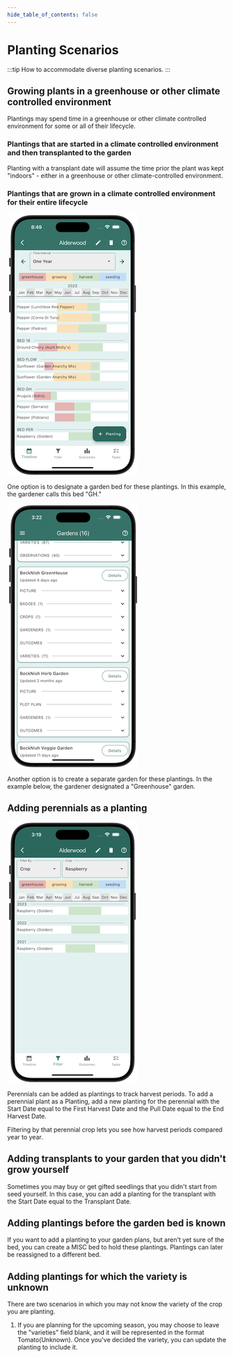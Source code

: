 ```yaml
---
hide_table_of_contents: false
---
```



# Planting Scenarios

:::tip How to accommodate diverse planting scenarios.
:::

## Growing plants in a greenhouse or other climate controlled environment

Plantings may spend time in a greenhouse or other climate controlled environment for some or all of their lifecycle.  

### Plantings that are started in a climate controlled environment and then transplanted to the garden

Planting with a transplant date will assume the time prior the plant was kept "indoors" - either in a greenhouse or other climate-controlled environment.

### Plantings that are grown in a climate controlled environment for their entire lifecycle

<img width="300" src="/img/user-guide/greenhouse-bed.png"/>

One option is to designate a garden bed for these plantings.  In this example, the gardener calls this bed "GH."



<img width="300" src="/img/user-guide/greenhouse-garden.png"/>

Another option is to create a separate garden for these plantings.  In the example below, the gardener designated a "Greenhouse" garden.



## Adding perennials as a planting

<img width="300" src="/img/user-guide/raspberry-filter.png"/>

Perennials can be added as plantings to track harvest periods.  To add a perennial plant as a Planting, add a new planting for the perennial with the Start Date equal to the First Harvest Date and the Pull Date equal to the End Harvest Date.

Filtering by that perennial crop lets you see how harvest periods compared year to year.



## Adding transplants to your garden that you didn't grow yourself

Sometimes you may buy or get gifted seedlings that you didn't start from seed yourself.  In this case, you can add a planting for the transplant with the Start Date equal to the Transplant Date.  

## Adding plantings before the garden bed is known

If you want to add a planting to your garden plans, but aren't yet sure of the bed, you can create a MISC bed to hold these plantings.  Plantings can later be reassigned to a different bed.

## Adding plantings for which the variety is unknown

There are two scenarios in which you may not know the variety of the crop you are planting.

1.  If you are planning for the upcoming season, you may choose to leave the "varieties" field blank, and it will be represented in the format Tomato(Unknown). Once you've decided the variety, you can update the planting to include it.